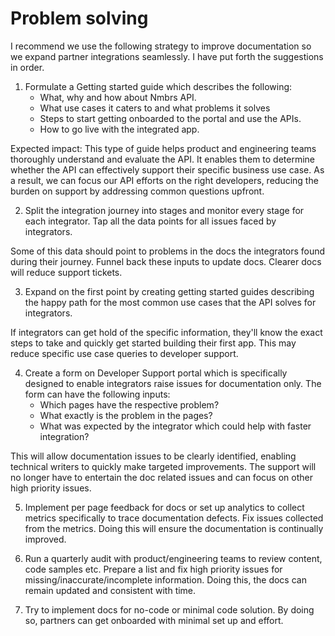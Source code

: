 # Problem solving

I recommend we use the following strategy to improve documentation so we expand partner integrations seamlessly. I have put forth the suggestions in order.

1. Formulate a Getting started guide which describes the following:
   * What, why and how about Nmbrs API.
   * What use cases it caters to and what problems it solves
   * Steps to start getting onboarded to the portal and use the APIs.
   * How to go live with the integrated app.
   
Expected impact: This type of guide helps product and engineering teams thoroughly understand and evaluate the API. It enables them to determine whether the API can effectively support their specific business use case. As a result, we can focus our API efforts on the right developers, reducing the burden on support by addressing common questions upfront.

2. Split the integration journey into stages and monitor every stage for each integrator. Tap all the data points for all issues faced by integrators. 

Some of this data should point to problems in the docs the integrators found during their journey. Funnel back these inputs to update docs. Clearer docs will reduce support tickets.

3. Expand on the first point by creating getting started guides describing the happy path for the most common use cases that the API solves for integrators. 

If integrators can get hold of the specific information, they'll know the exact steps to take and quickly get started building their first app. This may reduce specific use case queries to developer support.

4. Create a form on Developer Support portal which is specifically designed to enable integrators raise issues for documentation only. The form can have the following inputs:
   *  Which pages have the respective problem?
   * What exactly is the problem in the pages?
   * What was expected by the integrator which could help with faster integration?

This will allow documentation issues to be clearly identified, enabling technical writers to quickly make targeted improvements. The support will no longer have to entertain the doc related issues and can focus on other high priority issues.

5. Implement per page feedback for docs or set up analytics to collect metrics specifically to trace documentation defects. Fix issues collected from the metrics. Doing this will ensure the documentation is continually improved.

6. Run a quarterly audit with product/engineering teams to review content, code samples etc. Prepare a list and fix high priority issues for missing/inaccurate/incomplete information. Doing this, the docs can remain updated and consistent with time.

7. Try to implement docs for no-code or minimal code solution. By doing so, partners can get onboarded with minimal set up and effort.


